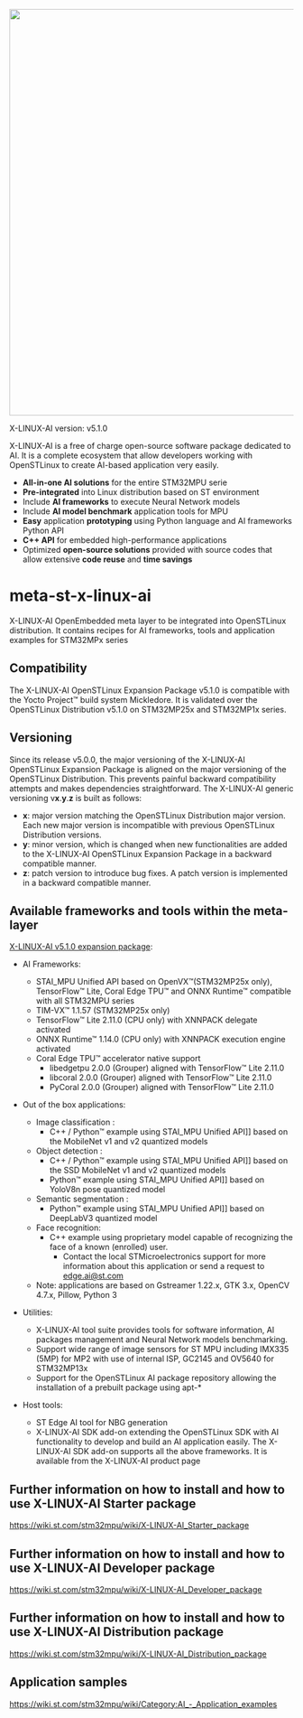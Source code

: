 <p align="center">
    <img width="720" src="https://raw.githubusercontent.com/STMicroelectronics/meta-st-stm32mpu-ai/master/x-linux-ai-logo.png">
</p>

X-LINUX-AI version: v5.1.0

X-LINUX-AI is a free of charge open-source software package dedicated to AI.
It is a complete ecosystem that allow developers working with OpenSTLinux to create AI-based application very easily.
* **All-in-one AI solutions** for the entire STM32MPU serie
* **Pre-integrated** into Linux distribution based on ST environment
* Include **AI frameworks** to execute Neural Network models
* Include **AI model benchmark** application tools for MPU
* **Easy** application **prototyping** using Python language and AI frameworks Python API
* **C++ API** for embedded high-performance applications
* Optimized **open-source solutions** provided with source codes that allow extensive **code reuse** and **time savings**

# meta-st-x-linux-ai
X-LINUX-AI OpenEmbedded meta layer to be integrated into OpenSTLinux distribution.
It contains recipes for AI frameworks, tools and application examples for STM32MPx series

## Compatibility
The X-LINUX-AI OpenSTLinux Expansion Package v5.1.0 is compatible with the Yocto Project™ build system Mickledore.
It is validated over the OpenSTLinux Distribution v5.1.0 on STM32MP25x and STM32MP1x series.

## Versioning
Since its release v5.0.0, the major versioning of the X-LINUX-AI OpenSTLinux Expansion Package is aligned on the major versioning of the OpenSTLinux Distribution. This prevents painful backward compatibility attempts and makes dependencies straightforward.
The X-LINUX-AI generic versioning v**x**.**y**.**z** is built as follows:
* **x**: major version matching the OpenSTLinux Distribution major version. Each new major version is incompatible with previous OpenSTLinux Distribution versions.
* **y**: minor version, which is changed when new functionalities are added to the X-LINUX-AI OpenSTLinux Expansion Package in a backward compatible manner.
* **z**: patch version to introduce bug fixes. A patch version is implemented in a backward compatible manner.

## Available frameworks and tools within the meta-layer
[X-LINUX-AI v5.1.0 expansion package](https://wiki.st.com/stm32mpu/wiki/Category:X-LINUX-AI_expansion_package):
* AI Frameworks:
  * STAI_MPU Unified API based on OpenVX™(STM32MP25x only), TensorFlow™ Lite, Coral Edge TPU™ and ONNX Runtime™ compatible with all STM32MPU series
  * TIM-VX™ 1.1.57 (STM32MP25x only)
  * TensorFlow™ Lite 2.11.0 (CPU only) with XNNPACK delegate activated
  * ONNX Runtime™ 1.14.0 (CPU only) with XNNPACK execution engine activated
  * Coral Edge TPU™ accelerator native support
    * libedgetpu 2.0.0 (Grouper) aligned with TensorFlow™ Lite 2.11.0
    * libcoral 2.0.0 (Grouper) aligned with TensorFlow™ Lite 2.11.0
    * PyCoral 2.0.0 (Grouper) aligned with TensorFlow™ Lite 2.11.0

* Out of the box applications:
  * Image classification :
    * C++ / Python™ example using STAI_MPU Unified API]] based on the MobileNet v1 and v2 quantized models
  * Object detection :
    * C++ / Python™ example using STAI_MPU Unified API]] based on the SSD MobileNet v1 and v2 quantized models
    * Python™ example using STAI_MPU Unified API]] based on YoloV8n pose quantized model
  * Semantic segmentation :
    * Python™ example using STAI_MPU Unified API]] based on DeepLabV3 quantized model
  * Face recognition:
    * C++ example using proprietary model capable of recognizing the face of a known (enrolled) user.
      * Contact the local STMicroelectronics support for more information about this application or send a request to edge.ai@st.com
  * Note: applications are based on Gstreamer 1.22.x, GTK 3.x, OpenCV 4.7.x, Pillow, Python 3

* Utilities:
  * X-LINUX-AI tool suite provides tools for software information, AI packages management and Neural Network models benchmarking.
  * Support wide range of image sensors for ST MPU including IMX335 (5MP) for MP2 with use of internal ISP, GC2145 and OV5640 for STM32MP13x
  * Support for the OpenSTLinux AI package repository allowing the installation of a prebuilt package using apt-*

* Host tools:
  * ST Edge AI tool for NBG generation
  * X-LINUX-AI SDK add-on extending the OpenSTLinux SDK with AI functionality to develop and build an AI application easily. The X-LINUX-AI SDK add-on supports all the above frameworks. It is available from the X-LINUX-AI product page

## Further information on how to install and how to use X-LINUX-AI Starter package
<https://wiki.st.com/stm32mpu/wiki/X-LINUX-AI_Starter_package>

## Further information on how to install and how to use X-LINUX-AI Developer package
<https://wiki.st.com/stm32mpu/wiki/X-LINUX-AI_Developer_package>

## Further information on how to install and how to use X-LINUX-AI Distribution package
<https://wiki.st.com/stm32mpu/wiki/X-LINUX-AI_Distribution_package>

## Application samples
<https://wiki.st.com/stm32mpu/wiki/Category:AI_-_Application_examples>
